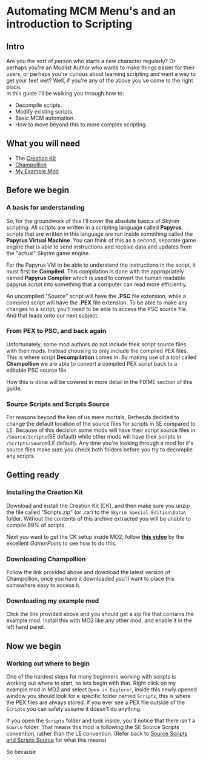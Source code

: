 # Automating MCM Menu's and an introduction to Scripting

## Intro

Are you the sort of person who starts a new character regularly? Or perhaps you're an Modlist Author who wants to make things easier for their users, or perhaps you're curious about learning scripting and want a way to get your feet wet? Well, if you're any of the above you've come to the right place.  
In this guide I'll be walking you through how to:  

- Decompile scripts.
- Modify existing scripts.
- Basic MCM automation.
- How to move beyond this to more complex scripting.  

## What you will need

- The [Creation Kit](https://www.creationkit.com/index.php?title=Category:Getting_Started#Installing_the_Creation_Kit)
- [Champollion](https://www.nexusmods.com/skyrim/mods/35307/?tab=files)
- [My Example Mod](FIXME)

## Before we begin

### A basis for understanding

So, for the groundwork of this I'll cover the absolute basics of Skyrim scripting. All scripts are written in a scripting language called **Papyrus**, scripts that are written in this language are run inside something called the **Papyrus Virtual Machine**. You can think of this as a second, separate game engine that is able to send instructions and receive data and updates from the "actual" Skyrim game engine.  

For the Papyrus VM to be able to understand the instructions in the script, it must first be **Compiled**.  This compilation is done with the appropriately named **Papyrus Compiler** which is used to convert the human readable papyrus script into something that a computer can read more efficiently.  

An uncompiled "Source" script will have the **.PSC** file extension, while a compiled script will have the **.PEX** file extension. To be able to make any changes to a script, you'll need to be able to access the PSC source file. And that leads onto our next subject.

### From PEX to PSC, and back again

Unfortunately, some mod authors do not include their script source files with their mods. Instead choosing to only include the compiled PEX files. This is where script **Decompilation** comes in. By making use of a tool called **Champollion** we are able to convert a compiled PEX script back to a editable PSC source file.  

How this is done will be covered in more detail in the FIXME section of this guide.

### Source Scripts and Scripts Source

For reasons beyond the ken of us mere mortals, Bethesda decided to change the default location of the source files for scripts in SE compared to LE. Because of this decision some mods will have their script source files in ``/Source/Scripts``(SE default) while other mods will have their scripts in ``/Scripts/Source``(LE default). Any time you're looking through a mod for it's source files make sure you check both folders before you try to decompile any scripts.

## Getting ready

### Installing the Creation Kit

Download and install the Creation Kit (CK), and then make sure you unzip the file called "Scripts.zip" (or .rar) to the ``Skyrim Special Edition\Data\`` folder. Without the contents of this archive extracted you will be unable to compile 99% of scripts.

Next you want to get the CK setup inside MO2, follow __[this video](https://www.youtube.com/watch?v=Dq1F62MOviY)__ by the excellent _GamerPoets_ to see how to do this.

### Downloading Champollion

Follow the link provided above and download the latest version of Champollion, once you have it downloaded you'll want to place this somewhere easy to access it.

### Downloading my example mod

Click the link provided above and you should get a zip file that contains the example mod. Install this with MO2 like any other mod, and enable it in the left hand panel.

## Now we begin

### Working out where to begin

One of the hardest steps for many beginners working with scripts is working out where to start, so lets begin with that. Right click on my example mod in MO2 and select ``Open in Explorer``, inside this newly opened window you should look for a specific folder named ``Scripts``, this is where the PEX files are always stored. If you ever see a PEX file outside of the ``Scripts`` you can safely assume it doesn't do anything.

If you open the ``Scripts`` folder and look inside, you'll notice that there isn't a ``Source`` folder. That means this mod is following the SE Source Scripts convention, rather than the LE convention. (Refer back to [Source Scripts and Scripts Source](###-Source-Scripts-and-Scripts-Source) for what this means)

So because 
